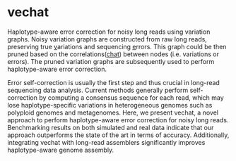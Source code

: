# vechat
Haplotype-aware error correction for noisy long reads using variation graphs. Noisy variation graphs are constructed from raw long reads, preserving true [v]()ariations and sequencing [e]()rrors. This graph could be then pruned based on the correlations([chat]()) between nodes (i.e. variations or errors). The pruned variation graphs are subsequently used to perform haplotype-aware error correction.

Error self-correction is usually the first step and thus crucial in long-read sequencing data analysis. Current methods generally perform self-correction by computing a consensus sequence for each read, which may lose haplotype-specific variations in  heterogeneous genomes such as polyploid genomes and metagenomes. Here, we present vechat, a novel approach to perform haplotype-aware error correction for noisy long reads. Benchmarking results on both simulated and real data indicate that our approach outperforms the state of the art in terms of accuracy. Additionally, integrating vechat with long-read assemblers significantly improves haplotype-aware genome assembly.
